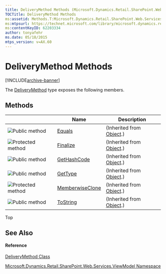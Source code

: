 ```yaml
---
title: DeliveryMethod Methods (Microsoft.Dynamics.Retail.SharePoint.Web.Services.ViewModel)
TOCTitle: DeliveryMethod Methods
ms:assetid: Methods.T:Microsoft.Dynamics.Retail.SharePoint.Web.Services.ViewModel.DeliveryMethod
ms:mtpsurl: https://technet.microsoft.com/library/microsoft.dynamics.retail.sharepoint.web.services.viewmodel.deliverymethod_methods(v=AX.60)
ms:contentKeyID: 62203334
author: tonyafehr
ms.date: 05/18/2015
mtps_version: v=AX.60
---
```


# DeliveryMethod Methods


[!INCLUDE[archive-banner](includes/archive-banner.md)]

The [DeliveryMethod](deliverymethod-class-microsoft-dynamics-retail-sharepoint-web-services-viewmodel.md) type exposes the following members.

## Methods

<table>
<thead>
<tr class="header">
<th> </th>
<th>Name</th>
<th>Description</th>
</tr>
</thead>
<tbody>
<tr class="odd">
<td><img src="images/Dn987397.pubmethod(en-us,AX.60).gif" title="Public method" alt="Public method" /></td>
<td><a href="https://technet.microsoft.com/library/bsc2ak47(v=ax.60)">Equals</a></td>
<td>(Inherited from <a href="https://technet.microsoft.com/library/e5kfa45b(v=ax.60)">Object</a>.)</td>
</tr>
<tr class="even">
<td><img src="images/Dn987397.protmethod(en-us,AX.60).gif" title="Protected method" alt="Protected method" /></td>
<td><a href="https://technet.microsoft.com/library/4k87zsw7(v=ax.60)">Finalize</a></td>
<td>(Inherited from <a href="https://technet.microsoft.com/library/e5kfa45b(v=ax.60)">Object</a>.)</td>
</tr>
<tr class="odd">
<td><img src="images/Dn987397.pubmethod(en-us,AX.60).gif" title="Public method" alt="Public method" /></td>
<td><a href="https://technet.microsoft.com/library/zdee4b3y(v=ax.60)">GetHashCode</a></td>
<td>(Inherited from <a href="https://technet.microsoft.com/library/e5kfa45b(v=ax.60)">Object</a>.)</td>
</tr>
<tr class="even">
<td><img src="images/Dn987397.pubmethod(en-us,AX.60).gif" title="Public method" alt="Public method" /></td>
<td><a href="https://technet.microsoft.com/library/dfwy45w9(v=ax.60)">GetType</a></td>
<td>(Inherited from <a href="https://technet.microsoft.com/library/e5kfa45b(v=ax.60)">Object</a>.)</td>
</tr>
<tr class="odd">
<td><img src="images/Dn987397.protmethod(en-us,AX.60).gif" title="Protected method" alt="Protected method" /></td>
<td><a href="https://technet.microsoft.com/library/57ctke0a(v=ax.60)">MemberwiseClone</a></td>
<td>(Inherited from <a href="https://technet.microsoft.com/library/e5kfa45b(v=ax.60)">Object</a>.)</td>
</tr>
<tr class="even">
<td><img src="images/Dn987397.pubmethod(en-us,AX.60).gif" title="Public method" alt="Public method" /></td>
<td><a href="https://technet.microsoft.com/library/7bxwbwt2(v=ax.60)">ToString</a></td>
<td>(Inherited from <a href="https://technet.microsoft.com/library/e5kfa45b(v=ax.60)">Object</a>.)</td>
</tr>
</tbody>
</table>


Top

## See Also

#### Reference

[DeliveryMethod Class](deliverymethod-class-microsoft-dynamics-retail-sharepoint-web-services-viewmodel.md)

[Microsoft.Dynamics.Retail.SharePoint.Web.Services.ViewModel Namespace](microsoft-dynamics-retail-sharepoint-web-services-viewmodel-namespace.md)

